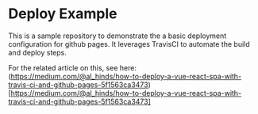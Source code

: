 # Deploy Example
This is a sample repository to demonstrate the a basic deployment configuration for github pages. It leverages TravisCI to automate the build and deploy steps.

For the related article on this, see here: (https://medium.com/@al_hinds/how-to-deploy-a-vue-react-spa-with-travis-ci-and-github-pages-5f1563ca3473)[https://medium.com/@al_hinds/how-to-deploy-a-vue-react-spa-with-travis-ci-and-github-pages-5f1563ca3473]